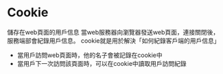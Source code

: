 # Cookie
儲存在web頁面的用戶信息
當web服務器向瀏覽器發送web頁面，連接關閉後，服務端部會紀錄用戶信息。
cookie就是用於解決「如何紀錄客戶端的用戶信息」
- 當用戶訪問web頁面時，他的名子會被記錄在cookie中
- 當用戶下一次訪問該頁面時，可以在cookie中讀取用戶訪問紀錄